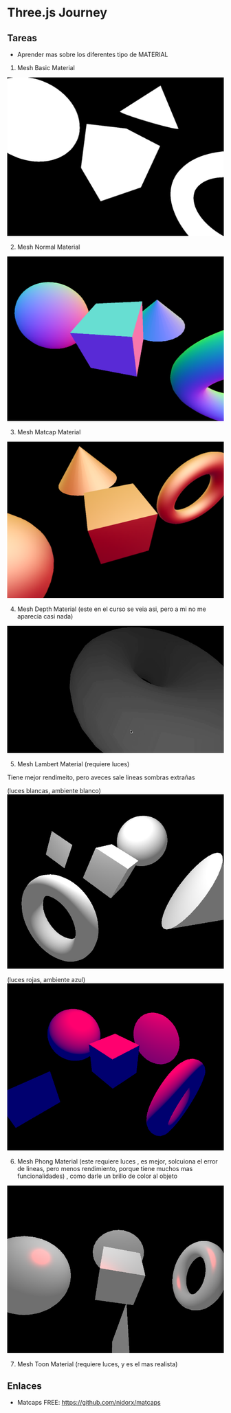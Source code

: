 # Three.js Journey

## Tareas

- Aprender mas sobre los diferentes tipo de MATERIAL

1. Mesh Basic Material

![Alt text](/public/image.png)

2. Mesh Normal Material

![Alt text](/public/image-1.png)

3. Mesh Matcap Material

![Alt text](/public/image-3.png)

4. Mesh Depth Material (este en el curso se veia asi, pero a mi no me aparecia casi nada)

![Alt text](/public/image-4.png)

5. Mesh Lambert Material (requiere luces)

Tiene mejor rendimeito, pero aveces sale lineas sombras extrañas

(luces blancas, ambiente blanco)
![Alt text](/public/image-5.png)

(luces rojas, ambiente azul)
![Alt text](/public/image-6.png)

6. Mesh Phong Material (este requiere luces , es mejor, solcuiona el error de lineas, pero menos rendimiento, porque tiene muchos mas funcionalidades) , como darle un brillo de color al objeto

![Alt text](/public/image-7.png)

7. Mesh Toon Material (requiere luces, y es el mas realista)

## Enlaces

- Matcaps FREE: https://github.com/nidorx/matcaps
